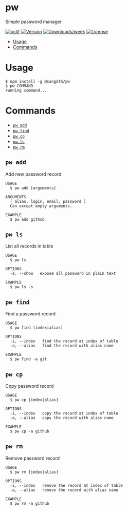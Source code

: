 pw
==

Simple password manager

[![oclif](https://img.shields.io/badge/cli-oclif-brightgreen.svg)](https://oclif.io)
[![Version](https://img.shields.io/npm/v/pw.svg)](https://npmjs.org/package/@sangdth/pw)
[![Downloads/week](https://img.shields.io/npm/dw/pw.svg)](https://npmjs.org/package/@sangdth/pw)
[![License](https://img.shields.io/npm/l/pw.svg)](https://github.com/sangdth/pw/blob/master/package.json)

<!-- toc -->
* [Usage](#usage)
* [Commands](#commands)
<!-- tocstop -->
# Usage
<!-- usage -->
```sh-session
$ npm install -g @sangdth/pw
$ pw COMMAND
running command...
```
<!-- usagestop -->
# Commands
<!-- commands -->
* [`pw add`](#pw-add)
* [`pw find`](#pw-find)
* [`pw cp`](#pw-cp)
* [`pw ls`](#pw-ls)
* [`pw rm`](#pw-rm)

## `pw add`

Add new password record

```
USAGE
  $ pw add [arguments]

ARGUMENTS
  [ alias, login, email, password ]
  Can except empty arguments.

EXAMPLE
  $ pw add github
```

## `pw ls`

List all records in table

```
USAGE
  $ pw ls

OPTIONS
  -s, --show   expose all password in plain text

EXAMPLE
  $ pw ls -s
```

## `pw find`

Find a password record

```
USAGE
  $ pw find [index|alias]

OPTIONS
  -i, --index   find the record at index of table
  -a, --alias   find the record with alias name

EXAMPLE
  $ pw find -a git
```


## `pw cp`

Copy password record

```
USAGE
  $ pw cp [index|alias]

OPTIONS
  -i, --index   copy the record at index of table
  -a, --alias   copy the record with alias name

EXAMPLE
  $ pw cp -a github
```

## `pw rm`

Remove password record

```
USAGE
  $ pw rm [index|alias]

OPTIONS
  -i, --index   remove the record at index of table
  -a, --alias   remove the record with alias name

EXAMPLE
  $ pw rm -a github
```
<!-- commandsstop -->
